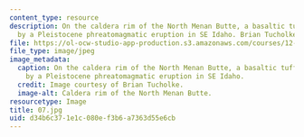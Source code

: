 ```yaml
---
content_type: resource
description: On the caldera rim of the North Menan Butte, a basaltic tuff cone formed
  by a Pleistocene phreatomagmatic eruption in SE Idaho. Brian Tucholke.
file: https://ol-ocw-studio-app-production.s3.amazonaws.com/courses/12-753-geodynamics-seminar-spring-2001/d34b6c371e1c080ef3b6a7363d55e6cb_07.jpg
file_type: image/jpeg
image_metadata:
  caption: On the caldera rim of the North Menan Butte, a basaltic tuff cone formed
    by a Pleistocene phreatomagmatic eruption in SE Idaho.
  credit: Image courtesy of Brian Tucholke.
  image-alt: Caldera rim of the North Menan Butte.
resourcetype: Image
title: 07.jpg
uid: d34b6c37-1e1c-080e-f3b6-a7363d55e6cb
---
```

